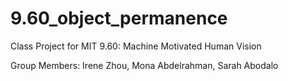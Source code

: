# 9.60_object_permanence

Class Project for MIT 9.60: Machine Motivated Human Vision

Group Members: Irene Zhou, Mona Abdelrahman, Sarah Abodalo
